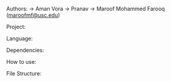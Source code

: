 Authors:
-> Aman Vora 
-> Pranav 
-> Maroof Mohammed Farooq (maroofmf@usc.edu)

Project: 


Language:

Dependencies:



How to use:


File Structure:



